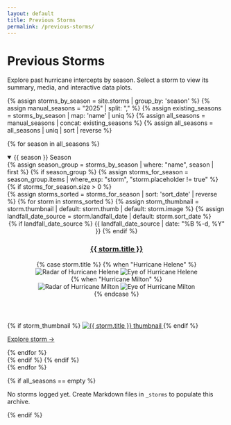 ```yaml
---
layout: default
title: Previous Storms
permalink: /previous-storms/
---
```


<div class="section-intro">
  <h1>Previous Storms</h1>
  <p>Explore past hurricane intercepts by season. Select a storm to view its summary, media, and interactive data plots.</p>
</div>

{% assign storms_by_season = site.storms | group_by: 'season' %}
{% assign manual_seasons = "2025" | split: "," %}
{% assign existing_seasons = storms_by_season | map: 'name' | uniq %}
{% assign all_seasons = manual_seasons | concat: existing_seasons %}
{% assign all_seasons = all_seasons | uniq | sort | reverse %}

{% for season in all_seasons %}
<details class="storm-season" open>
  <summary class="toggle-summary">{{ season }} Season</summary>
  <div class="storm-season__content">
  {% assign season_group = storms_by_season | where: "name", season | first %}
  {% if season_group %}
    {% assign storms_for_season = season_group.items | where_exp: "storm", "storm.placeholder != true" %}
    {% if storms_for_season.size > 0 %}
    <div class="posts-grid posts-grid--fit">
      {% assign storms_sorted = storms_for_season | sort: 'sort_date' | reverse %}
      {% for storm in storms_sorted %}
      {% assign storm_thumbnail = storm.thumbnail | default: storm.thumb | default: storm.image %}
      {% assign landfall_date_source = storm.landfall_date | default: storm.sort_date %}
      <article class="post-card">
        <header class="post-card__header">
          {% if landfall_date_source %}
          <time class="post-date" datetime="{{ landfall_date_source | date_to_xmlschema }}">
            {{ landfall_date_source | date: "%B %-d, %Y" }}
          </time>
          {% endif %}
          <h3 class="post-title">
            <a class="link-chip" href="{{ storm.url | relative_url }}">{{ storm.title }}</a>
          </h3>
          {% case storm.title %}
          {% when "Hurricane Helene" %}
          <div class="post-card__image-pair">
            <img class="post-card__image" src="{{ '/assets/images/previous-storms/Helene_radar.gif' | relative_url }}" alt="Radar of Hurricane Helene">
            <img class="post-card__image" src="{{ '/assets/images/previous-storms/Helene_eye.png' | relative_url }}" alt="Eye of Hurricane Helene">
          </div>
          {% when "Hurricane Milton" %}
          <div class="post-card__image-pair">
            <img class="post-card__image" src="{{ '/assets/images/previous-storms/Milton_radar.GIF' | relative_url }}" alt="Radar of Hurricane Milton">
            <img class="post-card__image" src="{{ '/assets/images/previous-storms/Milton_eye.png' | relative_url }}" alt="Eye of Hurricane Milton">
          </div>
          {% endcase %}
        </header>
        {% if storm_thumbnail %}
        <a class="post-card__thumb-link" href="{{ storm.url | relative_url }}">
          <img class="post-card__thumb" src="{{ storm_thumbnail | relative_url }}" alt="{{ storm.title }} thumbnail">
        </a>
        {% endif %}
        <p class="read-more-wrap">
          <a class="read-more link-chip" href="{{ storm.url | relative_url }}">Explore storm →</a>
        </p>
      </article>
      {% endfor %}
    </div>
    {% endif %}
  {% endif %}
</div>
</details>
{% endfor %}

{% if all_seasons == empty %}
<p>No storms logged yet. Create Markdown files in <code>_storms</code> to populate this archive.</p>
{% endif %}
